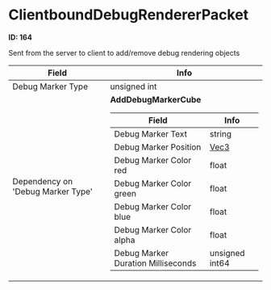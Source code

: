 # ClientboundDebugRendererPacket

**ID: 164**  

Sent from the server to client to add/remove debug rendering objects

<table><thead><tr><th>Field</th><th>Info</th></tr></thead><tbody>
<tr><td>Debug Marker Type</td><td>unsigned int</td></tr>
<tr><td>Dependency on 'Debug Marker Type'</td><td><b>AddDebugMarkerCube</b><br>
  <table><thead><tr><th>Field</th><th>Info</th></tr></thead><tbody>
  <tr><td>Debug Marker Text</td><td>string</td></tr>
  <tr><td>Debug Marker Position</td><td><a href="../types/Vec3.md">Vec3</a></td></tr>
  <tr><td>Debug Marker Color red</td><td>float</td></tr>
  <tr><td>Debug Marker Color green</td><td>float</td></tr>
  <tr><td>Debug Marker Color blue</td><td>float</td></tr>
  <tr><td>Debug Marker Color alpha</td><td>float</td></tr>
  <tr><td>Debug Marker Duration Milliseconds</td><td>unsigned int64</td></tr>
  </tbody></table></td></tr>
</tbody></table>